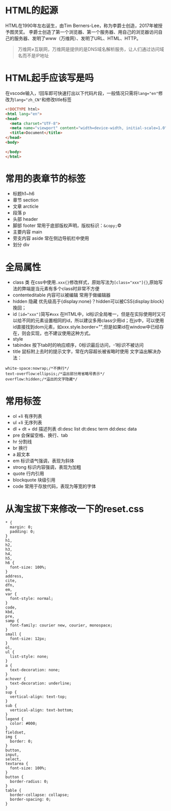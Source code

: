 # HTML的起源
HTML在1990年左右诞生，由Tim Berners-Lee，称为李爵士创造，2017年被授予图灵奖。
李爵士创造了第一个浏览器、第一个服务器、用自己的浏览器访问自己的服务器、发明了www（万维网）、发明了URL、HTML、HTTP。
> 万维网≠互联网，万维网是提供的是DNS域名解析服务，让人们通过访问域名而不是IP地址

# HTML起手应该写是吗
在vscode输入，!回车即可快速打出以下代码片段，一般情况只需将`lang="en"`修改为`lang="zh_CN"`和修改title标签
```html
<!DOCTYPE html>
<html lang="en">
<head>
  <meta charset="UTF-8">
  <meta name="viewport" content="width=device-width, initial-scale=1.0">
  <title>Document</title>
</head>
<body>
  
</body>
</html>
```

# 常用的表章节的标签

* 标题h1~h6
* 章节 section
* 文章 arcticle
* 段落 p
* 头部 header 
* 脚部 footer 常用于底部版权声明，版权标识：`&copy;`&copy;
* 主要内容 main
* 旁支内容 aside 常在侧边导航栏中使用
* 划分 div

# 全局属性
* class 类
在css中使用`.xxx{}`修改样式，原始写法为`[class="xxx"]{}`,原始写法的弊端是当元素有多个class时非常不方便
* contenteditable 内容可以被编辑
常用于做编辑器
* hidden 隐藏
优先级高于{display:none}？hidden可以被CSS{display:block}挽回；
* id
`[id="xxx"]`简写`#xxx`
在HTML中，id标识全局唯一，但是在实际使用时又可以给不同的元素设置相同的id，所以建议多用class少用id；在js中，可以使用id直接找到dom元素，如xxx.style.border="",但是如果id在window中已经存在，则会实现，也不建议使用这种方式。
* style
* tabindex 
按下tab时的响应顺序，0标识最后访问，-1标识不被访问
* title 
鼠标附上去时的提示文字，常在内容超长被省略时使用
文字溢出解决办法：
```
white-space:nowrap;/*不换行*/
text-overflow:ellipsis;/*溢出部分用省略号表示*/
overflow:hidden;/*溢出的文字隐藏*/
```

# 常用标签
* ol +li 有序列表
* ul +li 无序列表
* dl + dt + dd 描述列表
dl:desc list dt:desc term dd:desc data
* pre 会保留空格、换行、tab
* hr 分割线
* br 换行
* a 超文本
* em 标识语气强调，表现为斜体
* strong 标识内容强调，表现为加粗
* quote 行内引用
* blockquote 块级引用
* code 常用于存放代码，表现为等宽的字体

# 从淘宝拔下来修改一下的reset.css
```
* {
  margin: 0;
  padding: 0;
}
h1,
h2,
h3,
h4,
h5,
h6 {
  font-size: 100%;
}
address,
cite,
dfn,
em,
var {
  font-style: normal;
}
code,
kbd,
pre,
samp {
  font-family: courier new, courier, monospace;
}
small {
  font-size: 12px;
}
ol,
ul {
  list-style: none;
}
a {
  text-decoration: none;
}
a:hover {
  text-decoration: underline;
}
sup {
  vertical-align: text-top;
}
sub {
  vertical-align: text-bottom;
}
legend {
  color: #000;
}
fieldset,
img {
  border: 0;
}
button,
input,
select,
textarea {
  font-size: 100%;
}
button {
  border-radius: 0;
}
table {
  border-collapse: collapse;
  border-spacing: 0;
}

```

